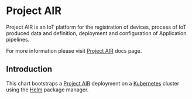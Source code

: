 # Project AIR

Project AIR is an IoT platform for the registration of devices, process of IoT produced data and definition, deployment and configuration of Application pipelines.

For more information please visit [Project AIR](https://tibcosoftware.github.io/labs-air/) docs page.

## Introduction

This chart bootstraps a [Project AIR](https://tibcosoftware.github.io/labs-air/) deployment on a [Kubernetes](http://kubernetes.io) cluster using the [Helm](https://helm.sh) package manager.
